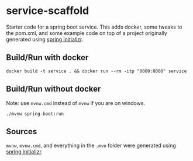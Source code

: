 # service-scaffold
Starter code for a spring boot service. This adds docker, some tweaks to the pom.xml,
and some example code  on top of a project originally generated using
[spring initializr](https://start.spring.io/).

## Build/Run with docker
```
docker build -t service . && docker run --rm -itp "8080:8080" service
```

## Build/Run without docker
Note: use `mvnw.cmd` instead of `mvnw` if you are on windows.
```
./mvnw spring-boot:run
```

## Sources
`mvnw`, `mvnw.cmd`, and everything in the `.mvn` folder were generated
using [spring initializr](https://start.spring.io/).